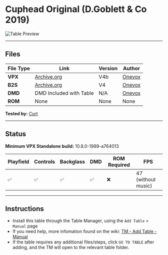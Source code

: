 # Cuphead Original  (D.Goblett & Co 2019)

![Table Preview](../../images/vpx-cupheadoriginal-preview.png)


---

## Files
| File Type | Link | Version | Author | 
|-----------|--------|----------|--------------|
| **VPX** | [Archive.org](https://ia903203.us.archive.org/view_archive.php?archive=/17/items/Visual_Pinball_2020-06-20/Visual%20Pinball%20%5BVPXx%5D%20Original%20Tables/Cuphead%20%28D.Goblett%20%26%20Co%202019%29%28Onevox%29%284.0b%29%5BVPX06%5D%5BDT%2BFS%2BdB2S%2BDOF%5D.zip) | V4b | [Onevox](https://vpuniverse.com/profile/14340-onevox/)|
| **B2S** | [Archive.org](https://ia903203.us.archive.org/view_archive.php?archive=/17/items/Visual_Pinball_2020-06-20/Visual%20Pinball%20%5BVPXx%5D%20Original%20Tables/Cuphead%20%28D.Goblett%20%26%20Co%202019%29%28Onevox%29%284.0b%29%5BVPX06%5D%5BDT%2BFS%2BdB2S%2BDOF%5D.zip) | V4 | [Onevox](https://vpuniverse.com/profile/14340-onevox/)|
| **DMD** | DMD Included with Table | N/A | [Onevox]({https://vpuniverse.com/profile/14340-onevox/) |
| **ROM** | None | None | None |


**Tested by:** [Curt](https://github.com/Old-Cyrus)

---

## Status 
**Minimum VPX Standalone build:** 10.8.0-1989-a764013

| Playfield | Controls | Backglass | DMD | ROM Required | FPS | 
|-----------|----------|-----------|-----|--------------|-----|
| :white_check_mark: | :white_check_mark: | :white_check_mark: | :white_check_mark: | :x: | 47 (without music)|

---

## Instructions

- Install this table through the Table Manager, using the `Add Table` > `Manual` page
- If you need help, more infomation found on the wiki: [TM - Add Table - Manual](https://github.com/LegendsUnchained/vpx-standalone-alp4k/wiki/%5B04%5D-%F0%9F%A7%A1-TM-%E2%80%90-Other-Features#add-table---manual)
- If the table requires any additional files/steps, click `GO TO TABLE` after adding, and the TM will open to the relevant table folder.

